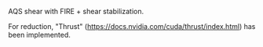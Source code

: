 AQS shear with FIRE + shear stabilization.

For reduction, "Thrust" (https://docs.nvidia.com/cuda/thrust/index.html) has been implemented. 
